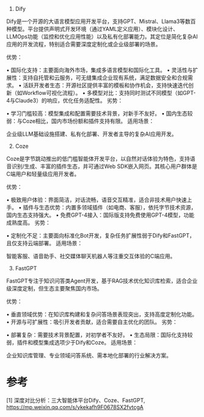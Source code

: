 1. Dify

Dify是一个开源的大语言模型应用开发平台，支持GPT、Mistral、Llama3等数百种模型。平台提供声明式开发环境（通过YAML定义应用）、模块化设计、LLMOps功能（监控和优化应用性能）以及私有化部署能力。其定位是简化复杂AI应用的开发流程，特别适合需要深度定制化或企业级部署的场景。

优势：

• 国际化支持：主要面向海外市场，集成多语言模型和国际化工具。
• 灵活性与扩展性：支持自托管和云服务，可无缝集成企业现有系统，满足数据安全和合规需求。
• 活跃开发者生态：开源社区提供丰富的模板和协作机会，支持快速迭代创新（如Workflow可视化流程）。
• 多模型对比：支持同时测试不同模型（如GPT-4与Claude3）的响应，优化任务适配性。
劣势：

• 学习门槛较高：模型集成和配置需要技术背景，对新手不友好。
• 国内生态较弱：与Coze相比，国内市场份额和插件支持有限。
适用场景：

企业级LLM基础设施搭建、私有化部署、开发者主导的复杂AI应用开发。

2. Coze

Coze是字节跳动推出的低门槛智能体开发平台，以自然对话体验为特色，支持语音识别/生成、丰富的插件生态，并可通过Web SDK嵌入网页。其核心用户群体是C端用户和轻量级应用开发者。

优势：

• 极致用户体验：界面简洁，对话流畅，语音交互精准，适合非技术用户快速上手。
• 插件与生态优势：内置多领域插件（如电商、客服），依托字节技术资源，国内生态支持强大。
• 免费GPT-4接入：国际版支持免费使用GPT-4模型，功能成熟度高。
劣势：

• 定制化不足：主要面向标准化Bot开发，复杂任务扩展性弱于Dify和FastGPT，且仅支持云端部署。
适用场景：

智能客服、语音助手、社交媒体聊天机器人等注重交互体验的C端应用。

3. FastGPT

FastGPT专注于知识问答类Agent开发，基于RAG技术优化知识库检索，适合企业级深度定制，但生态主要聚焦国内市场。

优势：

• 垂直领域优势：在知识库构建和复杂问答场景表现突出，支持高度定制化功能。
• 开源与可扩展性：吸引开发者贡献，适合需要自主优化的团队。
劣势：

• 部署复杂：需要技术背景配置，对初学者不友好。
• 生态局限：国际化支持较弱，插件和模型集成选项少于Dify和Coze。
适用场景：

企业知识库管理、专业领域问答系统、需本地化部署的行业解决方案。

# 参考

[1] 深度对比分析：三大智能体平台Dify、Coze、FastGPT, https://mp.weixin.qq.com/s/ykekafh9F0678SX2fvtcgA